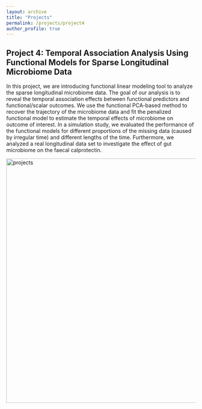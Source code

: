 ```yaml
---
layout: archive
title: "Projects"
permalink: /projects/project4
author_profile: true
---
```


## Project 4: Temporal Association Analysis Using Functional Models for Sparse Longitudinal Microbiome Data 

In this project, we are introducing functional linear modeling tool to analyze the sparse longitudinal microbiome data. The goal of our analysis is to reveal the temporal association effects between functional predictors and functional/scalar outcomes. We use the functional PCA-based method to recover the trajectory of the microbiome data and fit the penalized functional model to estimate the temporal effects of microbiome on outcome of interest. In a simulation study, we evaluated the performance of the functional models for different proportions of the missing data (caused by irregular time) and different lengths of the time. Furthermore, we analyzed a real longitudinal data set to investigate the effect of gut microbiome on the faecal calprotectin.


<img src="http://hczdavid.github.io/images/fda.png" alt="projects" width="650"/>









